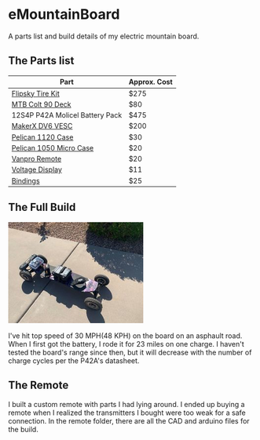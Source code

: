 # eMountainBoard
A parts list and build details of my electric mountain board.
## The Parts list
| Part  | Approx. Cost |
| ------------- | ------------- |
| [Flipsky Tire Kit](https://flipsky.net/products/off-road-skateboard-cruiser-extreme-sports-longboard-dual-drive?variant=31301389746311)| $275  |
| [MTB Colt 90 Deck](https://www.mbs.com/parts/11101-mbs-colt-90-deck) | $80  |
| 12S4P P42A Molicel Battery Pack| $475 |
| [MakerX DV6 VESC](https://www.makerx-tech.com/collections/x-esc/products/go-foc-dv6-dual-100a-esc-base-on-vesc6) | $200 |
| [Pelican 1120 Case](https://www.amazon.com/Pelican-1120-Case-Foam-Black/dp/B0051QIBUE) | $30 |
| [Pelican 1050 Micro Case](https://www.amazon.com/Waterproof-Case-Pelican-1050-Micro/dp/B001PYL1BM/ref=sr_1_3?dchild=1&keywords=1050%2Bpelican%2Bcase&qid=1611619848&s=electronics&sr=1-3&th=1) | $20 |
| [Vanpro Remote](https://www.amazon.com/vanpro-Electric-Skateboard-Wireless-Receiver/dp/B07L498PZR/ref=sr_1_1?dchild=1&keywords=vanpro+skate+remote&qid=1618872689&sr=8-1) | $20 |
| [Voltage Display](https://www.amazon.com/indicator-Backlight%EF%BC%8CWaterproof-voltmeter-Batteries-Lead-acid/dp/B08BX13TYY/ref=sr_1_20?dchild=1&keywords=battery+voltage+display&qid=1618872813&sr=8-20) | $11 |
| [Bindings](https://www.mbs.com/parts/14002-mbs-f1-bindings-1-pair) | $25 |
## The Full Build
![The Full Build](https://github.com/jake8796/eMountainBoard/blob/main/Images/eMountainBoard.jpg)

I've hit top speed of 30 MPH(48 KPH) on the board on an asphault road. When I first got the battery, I rode it for 23 miles on one charge. I haven't tested the board's range since then, but it will decrease with the number of charge cycles per the P42A's datasheet.  
## The Remote
I built a custom remote with parts I had lying around. I ended up buying a remote when I realized the transmitters I bought were too weak for a safe connection. In the remote folder, there are all the CAD and arduino files for the build. 

